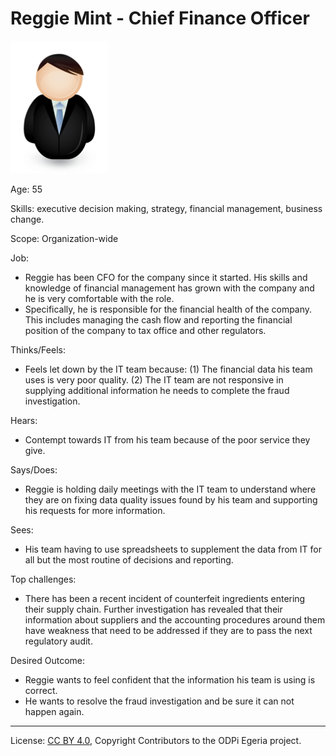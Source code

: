 <!-- SPDX-License-Identifier: CC-BY-4.0 -->
<!-- Copyright Contributors to the ODPi Egeria project. -->

# Reggie Mint - Chief Finance Officer

![Icon](reggie-mint.png)

Age: 55

Skills: executive decision making, strategy, financial management, business change.

Scope: Organization-wide

Job:
* Reggie has been CFO for the company since it started.
His skills and knowledge of financial management has grown
with the company and he is very comfortable with the role.
* Specifically, he is responsible for the financial health of the company.
This includes managing the cash flow and reporting the financial
position of the company to tax office and other regulators.

Thinks/Feels:
* Feels let down by the IT team because:
(1) The financial data his team uses is very poor quality.
(2) The IT team are not responsive in supplying additional
information he needs to complete the fraud investigation.

Hears:
* Contempt towards IT from his team because of the poor service they give.

Says/Does:
* Reggie is holding daily meetings with the IT team to understand
where they are on fixing data quality issues found by his team and
supporting his requests for more information.

Sees:
* His team having to use spreadsheets to supplement the data
from IT for all but the most routine of decisions and reporting.

Top challenges:
* There has been a recent incident of counterfeit ingredients entering
their supply chain.  Further investigation has revealed that their
information about suppliers and the accounting procedures around
them have weakness that need to be addressed if they are to pass
the next regulatory audit.

Desired Outcome:
* Reggie wants to feel confident that the information his team
is using is correct.
* He wants to resolve the fraud investigation and be sure it
can not happen again.


----
License: [CC BY 4.0](https://creativecommons.org/licenses/by/4.0/),
Copyright Contributors to the ODPi Egeria project.
